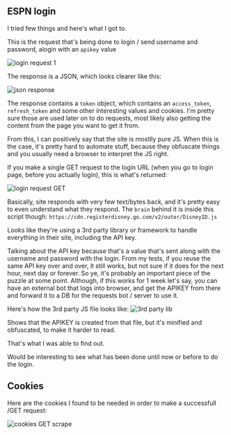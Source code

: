 ESPN login
----

I tried few things and here's what I got to.

This is the request that's being done to login / send username and password, alogin with an `apikey` value

![login request 1](http://i.imgur.com/fSZ1iU1.png)

The response is a JSON, which looks clearer like this:

![json response](http://i.imgur.com/fERuS0r.png)

The response contains a `token` object, which contains an `access_token`, `refresh_token` and some other interesting values and cookies.
I'm pretty sure those are used later on to do requests, most likely also getting the content from the page you want to get it from.

From this, I can positively say that the site is mostlly pure JS. When this is the case, it's pretty hard to automate stuff, because they obfuscate things and you usually need a browser to interpret the JS right.

If you make a single GET request to the login URL (when you go to login page, before you actually login), this is what's returned:

![login request GET](http://i.imgur.com/P3RxVGW.png)

Basically, site responds with very few text/bytes back, and it's pretty easy to even understand what they respond. The `brain` behind it is inside this script though: `https://cdn.registerdisney.go.com/v2/outer/DisneyID.js`

Looks like they're using a 3rd party library or framework to handle everything in their site, including the API key.

Talking about the API key because that's a value that's sent along with the username and password with the login. From my tests, if you reuse the same API key over and over, it still works, but not sure if it does for the next hour, next day or forever. So ye, it's probably an important piece of the puzzle at some point. Although, if this works for 1 week let's say, you can have an external bot that logs into browser, and get the APIKEY from there and forward it to a DB for the requests bot / server to use it.

Here's how the 3rd party JS file looks like:
![3rd party lib](http://i.imgur.com/tLD0fEB.png)

Shows that the APIKEY is created from that file, but it's minified and obfuscated, to make it harder to read.

That's what I was able to find out.

Would be interesting to see what has been done until now or before to do the login.

Cookies
----

Here are the cookies I found to be needed in order to make a successfull /GET request:

![cookies GET scrape](https://i.imgur.com/eHaZ4SQ.png)